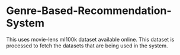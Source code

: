 # Genre-Based-Recommendation-System

This uses movie-lens ml100k dataset available online. 
This dataset is processed to fetch the datasets that are being used in the system.
